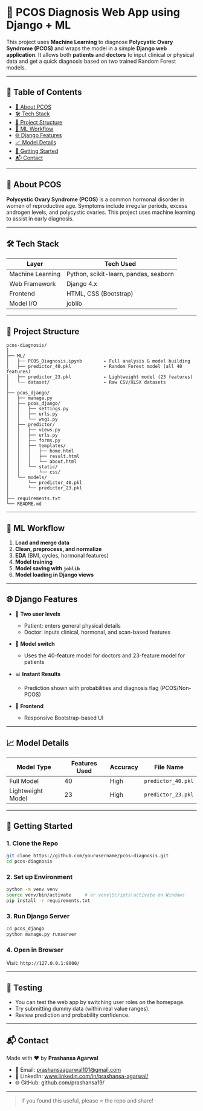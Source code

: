 # 🧬 PCOS Diagnosis Web App using Django + ML

This project uses **Machine Learning** to diagnose **Polycystic Ovary Syndrome (PCOS)** and wraps the model in a simple **Django web application**. It allows both **patients** and **doctors** to input clinical or physical data and get a quick diagnosis based on two trained Random Forest models.

---

## 📌 Table of Contents

- [📖 About PCOS](#-about-pcos)
- [🛠️ Tech Stack](#-tech-stack)
- [📁 Project Structure](#-project-structure)
- [🔧 ML Workflow](#-ml-workflow)
- [🌐 Django Features](#-django-features)
- [📈 Model Details](#-model-details)
- [🚀 Getting Started](#-getting-started)
- [📬 Contact](#-contact)

---

## 📖 About PCOS

**Polycystic Ovary Syndrome (PCOS)** is a common hormonal disorder in women of reproductive age. Symptoms include irregular periods, excess androgen levels, and polycystic ovaries. This project uses machine learning to assist in early diagnosis.

---

## 🛠️ Tech Stack

| Layer            | Tech Used                             |
| ---------------- | ------------------------------------- |
| Machine Learning | Python, scikit-learn, pandas, seaborn |
| Web Framework    | Django 4.x                            |
| Frontend         | HTML, CSS (Bootstrap)                 |
| Model I/O        | joblib                                |

---

## 📁 Project Structure

```
pcos-diagnosis/
│
├── ML/
│   ├── PCOS_Diagnosis.ipynb        ← Full analysis & model building
│   ├── predictor_40.pkl            ← Random Forest model (all 40 features)
│   ├── predictor_23.pkl            ← Lightweight model (23 features)
│   └── dataset/                    ← Raw CSV/XLSX datasets
│
├── pcos_django/
│   ├── manage.py
│   ├── pcos_django/
│   │   ├── settings.py
│   │   ├── urls.py
│   │   └── wsgi.py
│   ├── predictor/
│   │   ├── views.py
│   │   ├── urls.py
│   │   ├── forms.py
│   │   ├── templates/
│   │   │   ├── home.html
│   │   │   ├── result.html
│   │   │   └── about.html
│   │   └── static/
│   │       └── css/
│   └── models/
│       └── predictor_40.pkl
│       └── predictor_23.pkl
│
├── requirements.txt
└── README.md
```

---

## 🔧 ML Workflow

1. **Load and merge data**
2. **Clean, preprocess, and normalize**
3. **EDA** (BMI, cycles, hormonal features)
4. **Model training**
5. **Model saving with `joblib`**
6. **Model loading in Django views**

---

## 🌐 Django Features

- 🔐 **Two user levels**

  - Patient: enters general physical details
  - Doctor: inputs clinical, hormonal, and scan-based features
- 🔎 **Model switch**

  - Uses the 40-feature model for doctors and 23-feature model for patients
- 📊 **Instant Results**

  - Prediction shown with probabilities and diagnosis flag (PCOS/Non-PCOS)
- 🎨 **Frontend**

  - Responsive Bootstrap-based UI

---

## 📈 Model Details

| Model Type        | Features Used | Accuracy | File Name            |
| ----------------- | ------------- | -------- | -------------------- |
| Full Model        | 40            | High     | `predictor_40.pkl` |
| Lightweight Model | 23            | High     | `predictor_23.pkl` |

---

## 🚀 Getting Started

### 1. Clone the Repo

```bash
git clone https://github.com/yourusername/pcos-diagnosis.git
cd pcos-diagnosis
```

### 2. Set up Environment

```bash
python -m venv venv
source venv/bin/activate     # or venv\Scripts\activate on Windows
pip install -r requirements.txt
```

### 3. Run Django Server

```bash
cd pcos_django
python manage.py runserver
```

### 4. Open in Browser

Visit: `http://127.0.0.1:8000/`

---

## 🧪 Testing

- You can test the web app by switching user roles on the homepage.
- Try submitting dummy data (within real value ranges).
- Review prediction and probability confidence.

---

## 📬 Contact

Made with ❤️ by **Prashansa Agarwal**

- 📧 Email: prashansaagarwal101@gmail.com
- 💼 LinkedIn: www.linkedin.com/in/prashansa-agarwal/
- 🌐 GitHub: github.com/prashansa19/

---

> If you found this useful, please ⭐️ the repo and share!
